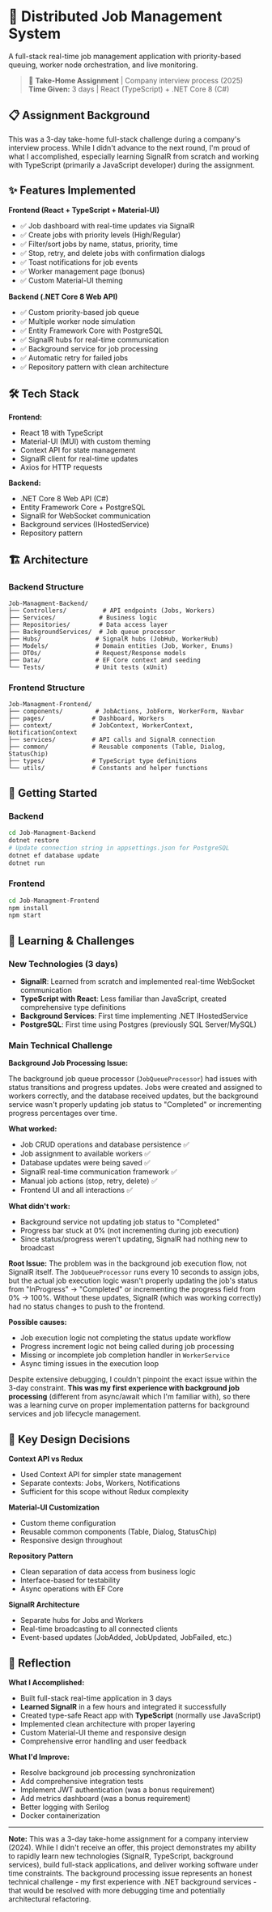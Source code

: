 # 🔧 Distributed Job Management System

A full-stack real-time job management application with priority-based queuing, worker node orchestration, and live monitoring.

> 🎯 **Take-Home Assignment** | Company interview process (2025)  
> **Time Given:** 3 days | React (TypeScript) + .NET Core 8 (C#)

## 📋 Assignment Background

This was a 3-day take-home full-stack challenge during a company's interview process. While I didn't advance to the next round, I'm proud of what I accomplished, especially learning SignalR from scratch and working with TypeScript (primarily a JavaScript developer) during the assignment.

## ✨ Features Implemented

**Frontend (React + TypeScript + Material-UI)**
- ✅ Job dashboard with real-time updates via SignalR
- ✅ Create jobs with priority levels (High/Regular)
- ✅ Filter/sort jobs by name, status, priority, time
- ✅ Stop, retry, and delete jobs with confirmation dialogs
- ✅ Toast notifications for job events
- ✅ Worker management page (bonus)
- ✅ Custom Material-UI theming

**Backend (.NET Core 8 Web API)**
- ✅ Custom priority-based job queue
- ✅ Multiple worker node simulation
- ✅ Entity Framework Core with PostgreSQL
- ✅ SignalR hubs for real-time communication
- ✅ Background service for job processing
- ✅ Automatic retry for failed jobs
- ✅ Repository pattern with clean architecture

## 🛠️ Tech Stack

**Frontend:**
- React 18 with TypeScript
- Material-UI (MUI) with custom theming
- Context API for state management
- SignalR client for real-time updates
- Axios for HTTP requests

**Backend:**
- .NET Core 8 Web API (C#)
- Entity Framework Core + PostgreSQL
- SignalR for WebSocket communication
- Background services (IHostedService)
- Repository pattern

## 🏗️ Architecture

### Backend Structure
```
Job-Managment-Backend/
├── Controllers/          # API endpoints (Jobs, Workers)
├── Services/            # Business logic
├── Repositories/        # Data access layer
├── BackgroundServices/  # Job queue processor
├── Hubs/               # SignalR hubs (JobHub, WorkerHub)
├── Models/             # Domain entities (Job, Worker, Enums)
├── DTOs/               # Request/Response models
├── Data/               # EF Core context and seeding
└── Tests/              # Unit tests (xUnit)
```

### Frontend Structure
```
Job-Managment-Frontend/
├── components/         # JobActions, JobForm, WorkerForm, Navbar
├── pages/             # Dashboard, Workers
├── context/           # JobContext, WorkerContext, NotificationContext
├── services/          # API calls and SignalR connection
├── common/            # Reusable components (Table, Dialog, StatusChip)
├── types/             # TypeScript type definitions
└── utils/             # Constants and helper functions
```

## 🚀 Getting Started

### Backend
```bash
cd Job-Managment-Backend
dotnet restore
# Update connection string in appsettings.json for PostgreSQL
dotnet ef database update
dotnet run
```

### Frontend
```bash
cd Job-Managment-Frontend
npm install
npm start
```

## 💭 Learning & Challenges

### New Technologies (3 days)
- **SignalR**: Learned from scratch and implemented real-time WebSocket communication
- **TypeScript with React**: Less familiar than JavaScript, created comprehensive type definitions
- **Background Services**: First time implementing .NET IHostedService
- **PostgreSQL**: First time using Postgres (previously SQL Server/MySQL)

### Main Technical Challenge

**Background Job Processing Issue:**

The background job queue processor (`JobQueueProcessor`) had issues with status transitions and progress updates. Jobs were created and assigned to workers correctly, and the database received updates, but the background service wasn't properly updating job status to "Completed" or incrementing progress percentages over time.

**What worked:**
- Job CRUD operations and database persistence ✅
- Job assignment to available workers ✅
- Database updates were being saved ✅
- SignalR real-time communication framework ✅
- Manual job actions (stop, retry, delete) ✅
- Frontend UI and all interactions ✅

**What didn't work:**
- Background service not updating job status to "Completed"
- Progress bar stuck at 0% (not incrementing during job execution)
- Since status/progress weren't updating, SignalR had nothing new to broadcast

**Root Issue:**
The problem was in the background job execution flow, not SignalR itself. The `JobQueueProcessor` runs every 10 seconds to assign jobs, but the actual job execution logic wasn't properly updating the job's status from "InProgress" → "Completed" or incrementing the progress field from 0% → 100%. Without these updates, SignalR (which was working correctly) had no status changes to push to the frontend.

**Possible causes:**
- Job execution logic not completing the status update workflow
- Progress increment logic not being called during job processing
- Missing or incomplete job completion handler in `WorkerService`
- Async timing issues in the execution loop

Despite extensive debugging, I couldn't pinpoint the exact issue within the 3-day constraint. **This was my first experience with background job processing** (different from async/await which I'm familiar with), so there was a learning curve on proper implementation patterns for background services and job lifecycle management.

## 🎯 Key Design Decisions

**Context API vs Redux**
- Used Context API for simpler state management
- Separate contexts: Jobs, Workers, Notifications
- Sufficient for this scope without Redux complexity

**Material-UI Customization**
- Custom theme configuration
- Reusable common components (Table, Dialog, StatusChip)
- Responsive design throughout

**Repository Pattern**
- Clean separation of data access from business logic
- Interface-based for testability
- Async operations with EF Core

**SignalR Architecture**
- Separate hubs for Jobs and Workers
- Real-time broadcasting to all connected clients
- Event-based updates (JobAdded, JobUpdated, JobFailed, etc.)

## 📝 Reflection

**What I Accomplished:**
- Built full-stack real-time application in 3 days
- **Learned SignalR** in a few hours and integrated it successfully
- Created type-safe React app with **TypeScript** (normally use JavaScript)
- Implemented clean architecture with proper layering
- Custom Material-UI theme and responsive design
- Comprehensive error handling and user feedback

**What I'd Improve:**
- Resolve background job processing synchronization
- Add comprehensive integration tests
- Implement JWT authentication (was a bonus requirement)
- Add metrics dashboard (was a bonus requirement)
- Better logging with Serilog
- Docker containerization

---

**Note:** This was a 3-day take-home assignment for a company interview (2024). While I didn't receive an offer, this project demonstrates my ability to rapidly learn new technologies (SignalR, TypeScript, background services), build full-stack applications, and deliver working software under time constraints. The background processing issue represents an honest technical challenge - my first experience with .NET background services - that would be resolved with more debugging time and potentially architectural refactoring.
